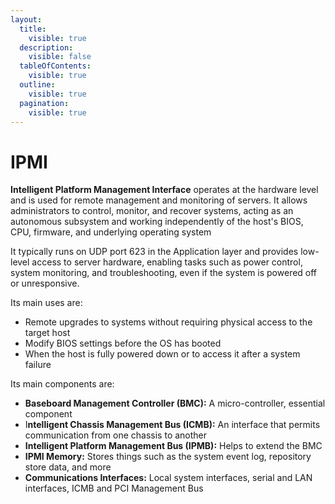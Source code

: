 ```yaml
---
layout:
  title:
    visible: true
  description:
    visible: false
  tableOfContents:
    visible: true
  outline:
    visible: true
  pagination:
    visible: true
---
```


# IPMI

**Intelligent Platform Management Interface** operates at the hardware level and is used for remote management and monitoring of servers. It allows administrators to control, monitor, and recover systems, acting as an autonomous subsystem and working independently of the host's BIOS, CPU, firmware, and underlying operating system

It typically runs on UDP port 623 in the Application layer and provides low-level access to server hardware, enabling tasks such as power control, system monitoring, and troubleshooting, even if the system is powered off or unresponsive.

Its main uses are:

* Remote upgrades to systems without requiring physical access to the target host
* Modify BIOS settings before the OS has booted
* When the host is fully powered down or to access it after a system failure

Its main components are:

* **Baseboard Management Controller (BMC):** A micro-controller, essential component
* I**ntelligent Chassis Management Bus (ICMB):** An interface that permits communication from one chassis to another
* **Intelligent Platform Management Bus (IPMB):** Helps to extend the BMC
* **IPMI Memory:** Stores things such as the system event log, repository store data, and more
* **Communications Interfaces:** Local system interfaces, serial and LAN interfaces, ICMB and PCI Management Bus

